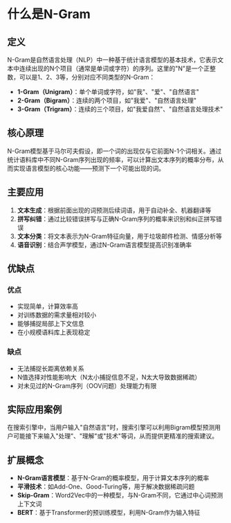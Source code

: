 # 什么是N-Gram

## 定义
N-Gram是自然语言处理（NLP）中一种基于统计语言模型的基本技术，它表示文本中连续出现的N个项目（通常是单词或字符）的序列。这里的"N"是一个正整数，可以是1、2、3等，分别对应不同类型的N-Gram：
- **1-Gram（Unigram）**：单个单词或字符，如"我"、"爱"、"自然语言"
- **2-Gram（Bigram）**：连续的两个项目，如"我爱"、"自然语言处理"
- **3-Gram（Trigram）**：连续的三个项目，如"我爱自然"、"自然语言处理技术"

## 核心原理
N-Gram模型基于马尔可夫假设，即一个词的出现仅与它前面N-1个词相关。通过统计语料库中不同N-Gram序列出现的频率，可以计算出文本序列的概率分布，从而实现语言模型的核心功能——预测下一个可能出现的词。

## 主要应用
1. **文本生成**：根据前面出现的词预测后续词语，用于自动补全、机器翻译等
2. **拼写纠错**：通过比较错误拼写与正确N-Gram序列的概率来识别和纠正拼写错误
3. **文本分类**：将文本表示为N-Gram特征向量，用于垃圾邮件检测、情感分析等
4. **语音识别**：结合声学模型，通过N-Gram语言模型提高识别准确率

## 优缺点
### 优点
- 实现简单，计算效率高
- 对训练数据的需求量相对较小
- 能够捕捉局部上下文信息
- 在小规模语料库上表现稳定

### 缺点
- 无法捕捉长距离依赖关系
- N值选择对性能影响大（N太小捕捉信息不足，N太大导致数据稀疏）
- 对未见过的N-Gram序列（OOV问题）处理能力有限

## 实际应用案例
在搜索引擎中，当用户输入"自然语言"时，搜索引擎可以利用Bigram模型预测用户可能接下来输入"处理"、"理解"或"技术"等词，从而提供更精准的搜索建议。

## 扩展概念
- **N-Gram语言模型**：基于N-Gram的概率模型，用于计算文本序列的概率
- **平滑技术**：如Add-One、Good-Turing等，用于解决数据稀疏问题
- **Skip-Gram**：Word2Vec中的一种模型，与N-Gram不同，它通过中心词预测上下文词
- **BERT**：基于Transformer的预训练模型，利用N-Gram作为输入特征